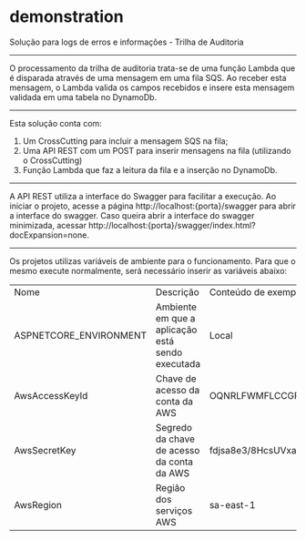 # demonstration

Solução para logs de erros e informações - Trilha de Auditoria
<hr />

O processamento da trilha de auditoria trata-se de uma função Lambda que é disparada através de uma mensagem em uma fila SQS.
Ao receber esta mensagem, o Lambda valida os campos recebidos e insere esta mensagem validada em uma tabela no DynamoDb.
<hr />

Esta solução conta com:

1. Um CrossCutting para incluir a mensagem SQS na fila; 
2. Uma API REST com um POST para inserir mensagens na fila (utilizando o CrossCutting)
3. Função Lambda que faz a leitura da fila e a inserção no DynamoDb.
<hr />

A API REST utiliza a interface do Swagger para facilitar a execução.
Ao iniciar o projeto, acesse a página http://localhost:{porta}/swagger para abrir a interface do swagger.
Caso queira abrir a interface do swagger minimizada, acessar http://localhost:{porta}/swagger/index.html?docExpansion=none.
<hr />

Os projetos utilizas variáveis de ambiente para o funcionamento. 
Para que o mesmo execute normalmente, será necessário inserir as variáveis abaixo: 

<table>
  <theader>
    <td>Nome</td>
    <td>Descrição</td>
    <td>Conteúdo de exemplo</td>
  </theader>
  <tr>
    <td>ASPNETCORE_ENVIRONMENT</td>
    <td>Ambiente em que a aplicação está sendo executada</td>
    <td>Local</td>
  </tr>
  <tr>
    <td>AwsAccessKeyId</td>
    <td>Chave de acesso da conta da AWS</td>
    <td>OQNRLFWMFLCCGFJMGETU</td>
  </tr>
  <tr>
    <td>AwsSecretKey</td>
    <td>Segredo da chave de acesso da conta da AWS</td>
    <td>fdjsa8e3/8HcsUVxaQB8QUFnRPfa5PhEVK2U+qIf</td>
  </tr>
  <tr>
    <td>AwsRegion</td>
    <td>Região dos serviços AWS</td>
    <td>sa-east-1</td>
  </tr>
</table>
